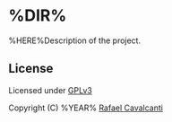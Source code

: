 # %DIR%

%HERE%Description of the project.

## License

Licensed under [GPLv3](LICENSE)

Copyright (C) %YEAR% [Rafael Cavalcanti](https://rafaelc.org/dev)
